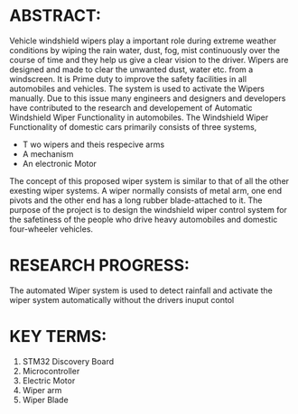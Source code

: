 <h1>ABSTRACT:</h1>

Vehicle windshield wipers play a important role during extreme weather conditions by wiping the rain water, dust, fog, mist continuously over the course of time and they help us give a clear vision to the driver. Wipers are designed and made to clear the unwanted dust, water etc. from a windscreen. It is Prime duty to improve the safety facilities in all automobiles and vehicles. The system is used to activate the Wipers manually. Due to this issue many engineers and designers and developers have contributed to the research and developement of Automatic Windshield Wiper Functionality in automobiles. The Windshield Wiper Functionality of domestic cars primarily consists of three systems,

*  T wo wipers and theis respecive arms
*   A mechanism
*   An electronic Motor

The concept of this proposed wiper system is similar to that of all the other exesting wiper systems. A wiper normally consists of metal arm, one end pivots and the other end has a long rubber blade-attached to it. The purpose of the project is to design the windshield wiper control system for the safetiness of the people who drive heavy automobiles and domestic four-wheeler vehicles.

<h1>RESEARCH PROGRESS:</h1>

The automated Wiper system is used to detect rainfall and activate the wiper system automatically without the drivers inuput contol

<h1>KEY TERMS:</h1>

1.  STM32 Discovery Board
2.  Microcontroller
3.  Electric Motor
4.  Wiper arm
5.  Wiper Blade
